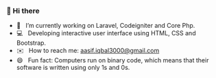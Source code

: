 ### 👋 Hi there

- :rocket:  &nbsp; I’m currently working on Laravel, Codeigniter and Core Php.
- :computer: &nbsp;  Developing interactive user interface using HTML, CSS and Bootstrap. 
- :envelope: &nbsp;  How to reach me: aasif.iqbal3000@gmail.com
- 😄 &nbsp;  Fun fact: Computers run on binary code, which means that their software is written using only 1s and 0s.

